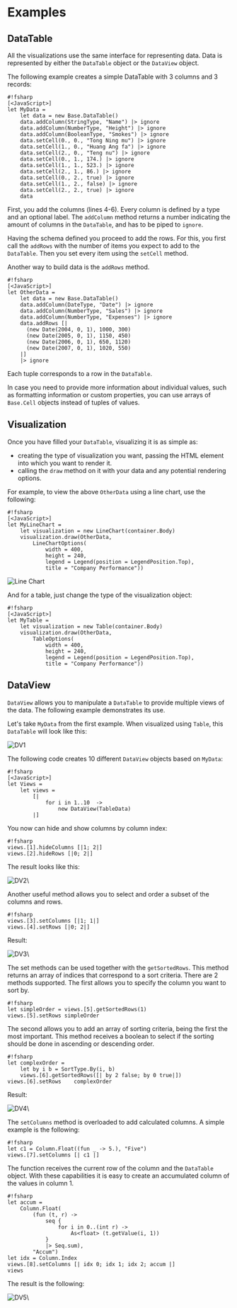 # Examples

## DataTable

All the visualizations use the same interface for representing data.
Data is represented by either the `DataTable` object or the `DataView`
object.

The following example creates a simple DataTable with 3 columns and 3
records:

    #!fsharp
    [<JavaScript>]
    let MyData =
        let data = new Base.DataTable()
        data.addColumn(StringType, "Name") |> ignore
        data.addColumn(NumberType, "Height") |> ignore
        data.addColumn(BooleanType, "Smokes") |> ignore
        data.setCell(0., 0., "Tong Ning mu") |> ignore
        data.setCell(1., 0., "Huang Ang fa") |> ignore
        data.setCell(2., 0., "Teng nu") |> ignore
        data.setCell(0., 1., 174.) |> ignore
        data.setCell(1., 1., 523.) |> ignore
        data.setCell(2., 1., 86.) |> ignore
        data.setCell(0., 2., true) |> ignore
        data.setCell(1., 2., false) |> ignore
        data.setCell(2., 2., true) |> ignore
        data

First, you add the columns (lines 4-6).  Every column is defined by a
type and an optional label.  The `addColumn` method returns a number
indicating the amount of columns in the `DataTable`, and has to be
piped to `ignore`.

Having the schema defined you proceed to add the rows.  For this, you
first call the `addRows` with the number of items you expect to add to
the `DataTable`.  Then you set every item using the `setCell` method.

Another way to build data is the `addRows` method.

    #!fsharp
    [<JavaScript>]
    let OtherData =
        let data = new Base.DataTable()
        data.addColumn(DateType, "Date") |> ignore
        data.addColumn(NumberType, "Sales") |> ignore
        data.addColumn(NumberType, "Expenses") |> ignore
        data.addRows [|
          (new Date(2004, 0, 1), 1000, 300)
          (new Date(2005, 0, 1), 1150, 450)
          (new Date(2006, 0, 1), 650, 1120)
          (new Date(2007, 0, 1), 1020, 550)
        |]
        |> ignore

Each tuple corresponds to a row in the `DataTable`.

In case you need to provide more information about individual values,
such as formatting information or custom properties, you can use
arrays of `Base.Cell` objects instead of tuples of values.

## Visualization

Once you have filled your `DataTable`, visualizing it is as simple as:

  * creating the type of visualization you want, passing the HTML
    element into which you want to render it.
  * calling the `draw` method on it with your data and any potential
    rendering options.

For example, to view the above `OtherData` using a line chart, use the
following:

    #!fsharp
    [<JavaScript>]
    let MyLineChart =
        let visualization = new LineChart(container.Body)
        visualization.draw(OtherData,
            LineChartOptions(
                width = 400,
                height = 240,
                legend = Legend(position = LegendPosition.Top),
                title = "Company Performance"))

![Line Chart](images/visualization-05.png)

And for a table, just change the type of the visualization object:

    #!fsharp
    [<JavaScript>]
    let MyTable =
        let visualization = new Table(container.Body)
        visualization.draw(OtherData,
            TableOptions(
                width = 400,
                height = 240,
                legend = Legend(position = LegendPosition.Top),
                title = "Company Performance"))

## DataView

`DataView` allows you to manipulate a `DataTable` to provide multiple
views of the data.  The following example demonstrates its use.

Let's take `MyData` from the first example. When visualized using
`Table`, this `DataTable` will look like this:

![DV1](images/DV1.png)

The following code creates 10 different `DataView` objects based on
`MyData`:

    #!fsharp
    [<JavaScript>]
    let Views =
        let views = 
            [| 
                for i in 1..10  ->
                    new DataView(TableData)
            |]


You now can hide and show columns by column index:

    #!fsharp
    views.[1].hideColumns [|1; 2|]
    views.[2].hideRows [|0; 2|]

The result looks like this:

![DV2](images/DV2.png)\

Another useful method allows you to select and order a subset of the
columns and rows.

    #!fsharp
    views.[3].setColumns [|1; 1|]
    views.[4].setRows [|0; 2|]

Result:

![DV3](images/DV3.png)\

The set methods can be used together with the `getSortedRows`.  This
method returns an array of indices that correspond to a sort criteria.
There are 2 methods supported.  The first allows you to specify the
column you want to sort by.

    #!fsharp
    let simpleOrder = views.[5].getSortedRows(1)
    views.[5].setRows simpleOrder

The second allows you to add an array of sorting criteria, being the
first the most important.  This method receives a boolean to select if
the sorting should be done in ascending or descending order.

    #!fsharp
    let complexOrder =
        let by i b = SortType.By(i, b)
        views.[6].getSortedRows([| by 2 false; by 0 true|])
    views.[6].setRows    complexOrder

Result:

![DV4](images/DV4.png)\

The `setColumns` method is overloaded to add calculated columns.  A
simple example is the following:

    #!fsharp
    let c1 = Column.Float((fun _ -> 5.), "Five")
    views.[7].setColumns [| c1 |]

The function receives the current row of the column and the
`DataTable` object.  With these capabilities it is easy to create an
accumulated column of the values in column 1.

    #!fsharp
    let accum = 
        Column.Float(
            (fun (t, r) ->
                seq {
                    for i in 0..(int r) -> 
                        As<float> (t.getValue(i, 1))
                }
                |> Seq.sum),
            "Accum")
    let idx = Column.Index
    views.[8].setColumns [| idx 0; idx 1; idx 2; accum |]
    views

The result is the following:

![DV5](docs/images/DV5.png)\

